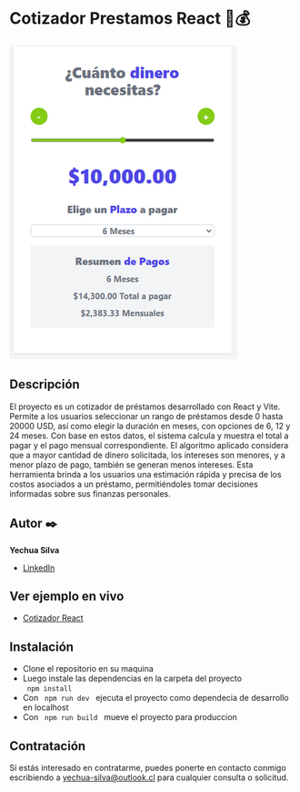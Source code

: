 <h1>Cotizador Prestamos React  🏦💰</h1>
<img src="public/1.png" alt="proyecto cotizador">

## Descripción 
El proyecto es un cotizador de préstamos desarrollado con React y Vite. Permite a los usuarios seleccionar un rango de préstamos desde 0 hasta 20000 USD, así como elegir la duración en meses, con opciones de 6, 12 y 24 meses. Con base en estos datos, el sistema calcula y muestra el total a pagar y el pago mensual correspondiente. El algoritmo aplicado considera que a mayor cantidad de dinero solicitada, los intereses son menores, y a menor plazo de pago, también se generan menos intereses. Esta herramienta brinda a los usuarios una estimación rápida y precisa de los costos asociados a un préstamo, permitiéndoles tomar decisiones informadas sobre sus finanzas personales.
## Autor ✒️
**Yechua Silva**

* [LinkedIn](https://www.linkedin.com/in/yechua-silva/)

## Ver ejemplo en vivo 
- [Cotizador React](https://cotizador-prestamos-react-yechua.netlify.app/)

## Instalación 
- Clone el repositorio en su maquina  
- Luego instale las dependencias en la carpeta del proyecto <br>
    <code> npm install </code>
- Con  <code> npm run dev </code>  ejecuta el proyecto como dependecia de desarrollo en localhost
- Con  <code> npm run build </code>   mueve el proyecto para produccion
  
## Contratación
Si estás interesado en contratarme, puedes ponerte en contacto conmigo escribiendo a yechua-silva@outlook.cl para cualquier consulta o solicitud.
